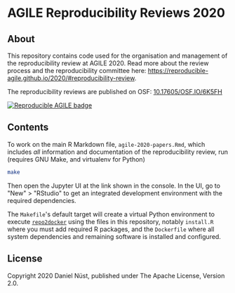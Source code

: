# AGILE Reproducibility Reviews 2020

## About

This repository contains code used for the organisation and management of the reproducibility review at AGILE 2020.
Read more about the review process and the reproducibility committee here: https://reproducible-agile.github.io/2020/#reproducibility-review.

The reproducibility reviews are published on OSF: [10.17605/OSF.IO/6K5FH](https://doi.org/10.17605/OSF.IO/6K5FH)

[![Reproducible AGILE badge](https://raw.githubusercontent.com/reproducible-agile/reproducible-agile.github.io/master/public/images/badge/AGILE-reproducible-badge_square.png)](https://reproducible-agile.github.io/)

## Contents

To work on the main R Markdown file, `agile-2020-papers.Rmd`, which includes _all_ information and documentation of the reproducibility review, run (requires GNU Make, and virtualenv for Python)

```bash
make
```

Then open the Jupyter UI at the link shown in the console.
In the UI, go to "New" > "RStudio" to get an integrated development environment with the required dependencies.

The `Makefile`'s default target will create a virtual Python environment to execute [`repo2docker`](https://repo2docker.readthedocs.io/) using the files in this repository, notably `install.R` where you must add required R packages, and the `Dockerfile` where all system dependencies and remaining software is installed and configured.

## License

Copyright 2020 Daniel Nüst, published under The Apache License, Version 2.0.
